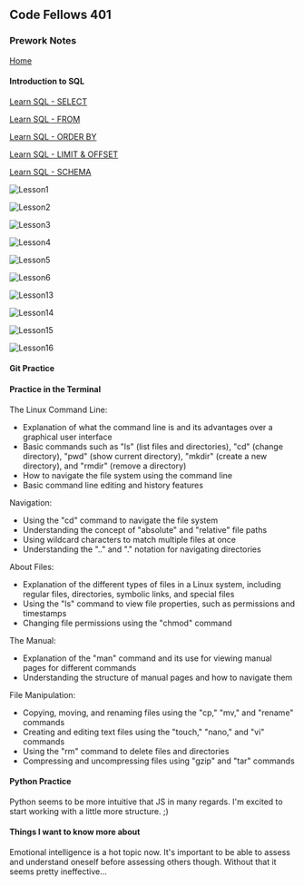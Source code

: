 ## Code Fellows 401

### Prework Notes

[Home](./README.md)

#### Introduction to SQL

[Learn SQL - SELECT](https://dataschool.com/learn-sql/select/)

[Learn SQL - FROM](https://dataschool.com/learn-sql/from/)

[Learn SQL - ORDER BY](https://dataschool.com/learn-sql/order-by/)

[Learn SQL - LIMIT & OFFSET](https://dataschool.com/learn-sql/limit/)

[Learn SQL - SCHEMA](https://dataschool.com/learn-sql/schema-browsing/)



![Lesson1](../imgs/401/SQLlesson1.jpg)

![Lesson2](../imgs/401/SQLlesson2.jpg)

![Lesson3](../imgs/401/SQLlesson3.jpg)

![Lesson4](../imgs/401/SQLlesson4.jpg)

![Lesson5](../imgs/401/SQLlesson5.jpg)

![Lesson6](../imgs/401/SQLlesson6.jpg)

![Lesson13](../imgs/401/SQLlesson13.jpg)

![Lesson14](../imgs/401/SQLlesson14.jpg)

![Lesson15](../imgs/401/SQLlesson15.jpg)

![Lesson16](../imgs/401/SQLlesson16.jpg)

#### Git Practice

#### Practice in the Terminal

The Linux Command Line:

* Explanation of what the command line is and its advantages over a graphical user interface
* Basic commands such as "ls" (list files and directories), "cd" (change directory), "pwd" (show current directory), "mkdir" (create a new directory), and "rmdir" (remove a directory)
* How to navigate the file system using the command line
* Basic command line editing and history features

Navigation:

* Using the "cd" command to navigate the file system
* Understanding the concept of "absolute" and "relative" file paths
* Using wildcard characters to match multiple files at once
* Understanding the ".." and "." notation for navigating directories

About Files:

* Explanation of the different types of files in a Linux system, including regular files, directories, symbolic links, and special files
* Using the "ls" command to view file properties, such as permissions and timestamps
* Changing file permissions using the "chmod" command

The Manual:

* Explanation of the "man" command and its use for viewing manual pages for different commands
* Understanding the structure of manual pages and how to navigate them

File Manipulation:

* Copying, moving, and renaming files using the "cp," "mv," and "rename" commands
* Creating and editing text files using the "touch," "nano," and "vi" commands
* Using the "rm" command to delete files and directories
* Compressing and uncompressing files using "gzip" and "tar" commands

#### Python Practice

Python seems to be more intuitive that JS in many regards.  I'm excited to start working with a little more structure. ;)

#### Things I want to know more about

Emotional intelligence is a hot topic now.  It's important to be able to assess and understand oneself before assessing others though.  Without that it seems pretty ineffective...
